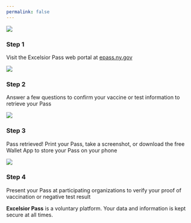 ```yaml
---
permalink: false
---
```


<section class="flex flex-col md:flex-row items-center mt-4 pt-4">
<article class="md:border-r md:border-dotted mt-8 md:mt-0 w-3/4 md:w-1/4 md:h-64 border-0">
<div class="flex flex-col items-center">
<img src="/img/nygov-logo.png" class="p-2 m-2" />
<h1 class="text-xl bold text-blue-900 uppercase py-2 my-2"> Step 1 </h1>
<p class="text-center w-full md:w-3/4">Visit the Excelsior Pass web portal at <a href="https://epass.ny.gov/" aria-label="Excelsior Pass Web Portal" class=""> epass.ny.gov </a> </p>
</div>
</article>
<article class="md:border-r md:border-dotted  mt-8 md:mt-0 w-3/4 md:w-1/4 md:h-64 border-0">
<div class="flex flex-col items-center">
<img src="/img/nygov-logo.png" class="p-2 m-2" />
<h1 class="text-xl bold text-blue-900 uppercase py-2 my-2"> Step 2 </h1>
<p class="text-center w-full md:w-3/4">Answer a few questions to confirm your vaccine or test information to retrieve your Pass</p>
</div>
</article>
<article class="md:border-r md:border-dotted  mt-8 md:mt-0 w-3/4 md:w-1/4 md:h-64 border-0">
<div class="flex flex-col items-center ">
<img src="/img/nygov-logo.png" class="p-2 m-2" />
<h1 class="text-xl bold text-blue-900 uppercase py-2 my-2"> Step 3 </h1>
<p class="text-center w-full md:w-3/4 ">Pass retrieved! Print your Pass, take a screenshot, or download the free Wallet App to store your Pass on your phone</p>
</div>
</article>
<article class="md:border-r md:border-dotted  mt-8 md:mt-0 w-3/4 md:w-1/4 md:h-64 border-0">
<div class="flex flex-col items-center">
<img src="/img/nygov-logo.png" class="p-2 m-2" />
<h1 class="text-xl bold text-blue-900 uppercase py-2 my-2"> Step 4 </h1>
<p class="text-center w-full md:w-3/4">Present your Pass at participating organizations to verify your proof of vaccination or negative test result</p>
</div>
</article>
</section>
<p class="italic text-center pt-12 md:pt-16 md:mt-16 block mt-12"><strong>Excelsior Pass</strong> is a voluntary platform. Your data and information is kept secure at all times. </p>


